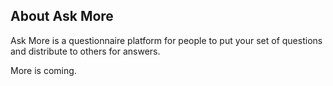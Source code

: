 ## About Ask More

Ask More is a questionnaire platform for people to put your set of questions and distribute to others for answers.

More is coming.
